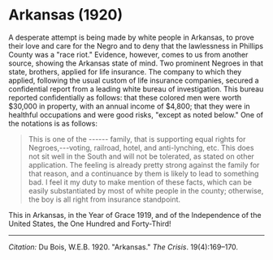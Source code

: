 <!--
title:   Arkansas
author:  Du Bois, W.E.B.
journal: The Crisis
year:    1920
volume:  19
issue:   4
pages:   169-170
-->

# Arkansas (1920)

A desperate attempt is being made by white people in Arkansas, to prove their love and care for the Negro and to deny that the lawlessness in Phillips County was a "race riot." Evidence, however, comes to us from another source, showing the Arkansas state of mind. Two prominent Negroes in that state, brothers, applied for life insurance. The company to which they applied, following the usual custom of life insurance companies, secured a confidential report from a leading white bureau of investigation. This bureau reported confidentially as follows: that these colored men were worth $30,000 in property, with an annual income of $4,800; that they were in healthful occupations and were good risks, "except as noted below." One of the notations is as follows:

> This is one of the ------ family, that is supporting equal rights for Negroes,---voting, railroad, hotel, and anti-lynching, etc. This does not sit well in the South and will not be tolerated, as stated on other application. The feeling is already pretty strong against the family for that reason, and a continuance by them is likely to lead to something bad. I feel it my duty to make mention of these facts, which can be easily substantiated by most of white people in the county; otherwise, the boy is all right from insurance standpoint.

This in Arkansas, in the Year of Grace 1919, and of the Independence of the United States, the One Hundred and Forty-Third!

______________
*Citation:* Du Bois, W.E.B. 1920. "Arkansas." *The Crisis*. 19(4):169&ndash;170.